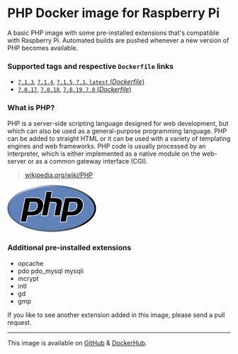 # PHP Docker image for Raspberry Pi

A basic PHP image with some pre-installed extensions that's compatible with Raspberry Pi. Automated builds are pushed whenever a new version of PHP becomes available.

### Supported tags and respective `Dockerfile` links

- [`7.1.3`](https://github.com/wouterds/rpi-php/tree/7.1.3/Dockerfile), [`7.1.4`](https://github.com/wouterds/rpi-php/tree/7.1.4/Dockerfile), [`7.1.5`, `7.1`, `latest` (*Dockerfile*)](https://github.com/wouterds/rpi-php/tree/7.1.5/Dockerfile)
- [`7.0.17`](https://github.com/wouterds/rpi-php/tree/7.0.17/Dockerfile), [`7.0.18`](https://github.com/wouterds/rpi-php/tree/7.0.18/Dockerfile), [`7.0.19`, `7.0` (*Dockerfile*)](https://github.com/wouterds/rpi-php/tree/7.0.19/Dockerfile)

### What is PHP?

PHP is a server-side scripting language designed for web development, but which can also be used as a general-purpose programming language. PHP can be added to straight HTML or it can be used with a variety of templating engines and web frameworks. PHP code is usually processed by an interpreter, which is either implemented as a native module on the web-server or as a common gateway interface (CGI).

> [wikipedia.org/wiki/PHP](http://en.wikipedia.org/wiki/PHP)

![logo](https://raw.githubusercontent.com/docker-library/docs/01c12653951b2fe592c1f93a13b4e289ada0e3a1/php/logo.png)

### Additional pre-installed extensions

- opcache
- pdo pdo_mysql mysqli
- mcrypt
- intl
- gd
- gmp

If you like to see another extension added in this image, please send a pull request.

---

This image is available on [GitHub](https://github.com/wouterds/rpi-php) & [DockerHub](https://hub.docker.com/r/wouterds/rpi-php).
